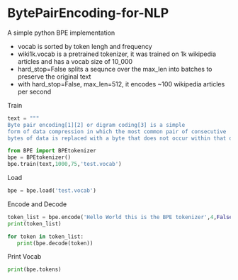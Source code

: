 # BytePairEncoding-for-NLP
A simple python BPE implementation
- vocab is sorted by token lengh and frequency
- wiki1k.vocab is a pretrained tokenizer, it was trained on 1k wikipedia articles and has a vocab size of 10_000
- hard_stop=False splits a sequnce over the max_len into batches to preserve the original text
- with hard_stop=False, max_len=512, it encodes ~100 wikipedia articles per second

Train
```python
text = """
Byte pair encoding[1][2] or digram coding[3] is a simple
form of data compression in which the most common pair of consecutive
bytes of data is replaced with a byte that does not occur within that data."""

from BPE import BPEtokenizer
bpe = BPEtokenizer()
bpe.train(text,1000,75,'test.vocab')
```

Load
```python
bpe = bpe.load('test.vocab')
```

Encode and Decode
```python
token_list = bpe.encode('Hello World this is the BPE tokenizer',4,False,True,True)
print(token_list)

for token in token_list:
   print(bpe.decode(token))
```

Print Vocab
```python
print(bpe.tokens)
```

